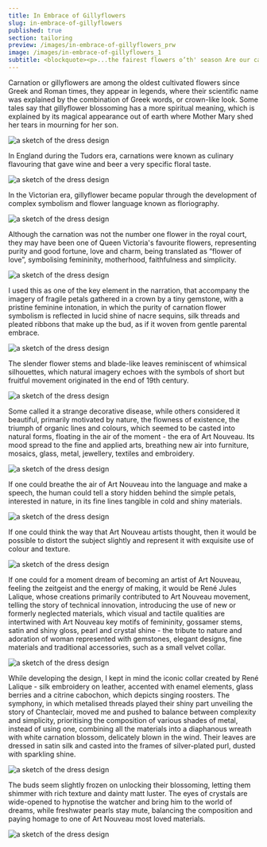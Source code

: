 ```yaml
---
title: In Embrace of Gillyflowers
slug: in-embrace-of-gillyflowers
published: true
section: tailoring
preview: /images/in-embrace-of-gillyflowers_prw
image: /images/in-embrace-of-gillyflowers_1
subtitle: <blockquote><p>...the fairest flowers o’th' season Are our carnations and streaked gillyvors…</p><cite>William Shakespeare Winters Tale, Act 4 Scene 4</cite></blockquote>
---
```


Carnation or gillyflowers are among the oldest cultivated flowers since Greek and Roman times, they appear in legends, where their scientific name was explained by the combination of Greek words, or crown-like look. Some tales say that gillyflower blossoming has a more spiritual meaning, which is explained by its magical appearance out of earth where Mother Mary shed her tears in mourning for her son.

![a sketch of the dress design](/images/in-embrace-of-gillyflowers_2)

In England during the Tudors era, carnations were known as culinary flavouring that gave wine and beer a very specific floral taste.

![a sketch of the dress design](/images/in-embrace-of-gillyflowers_3)

In the Victorian era, gillyflower became popular through the development of complex symbolism and flower language known as floriography.

![a sketch of the dress design](/images/in-embrace-of-gillyflowers_4)

Although the carnation was not the number one flower in the royal court, they may have been one of Queen Victoria's favourite flowers, representing purity and good fortune, love and charm, being translated as “flower of love”, symbolising femininity, motherhood, faithfulness and simplicity.

![a sketch of the dress design](/images/in-embrace-of-gillyflowers_5)

I used this as one of the key element in the narration, that accompany the imagery of fragile petals gathered in a crown by a tiny gemstone, with a pristine feminine intonation, in which the purity of carnation flower symbolism is reflected in lucid shine of nacre sequins, silk threads and pleated ribbons that make up the bud, as if it woven from gentle parental embrace.

![a sketch of the dress design](/images/in-embrace-of-gillyflowers_6)

The slender flower stems and blade-like leaves reminiscent of whimsical silhouettes, which natural imagery echoes with the symbols of short but fruitful movement originated in the end of 19th century.

![a sketch of the dress design](/images/in-embrace-of-gillyflowers_7)

Some called it a strange decorative disease, while others considered it beautiful, primarily motivated by nature, the flowness of existence, the triumph of organic lines and colours, which seemed to be casted into natural forms, floating in the air of the moment - the era of Art Nouveau. Its mood spread to the fine and applied arts, breathing new air into furniture, mosaics, glass, metal, jewellery, textiles and embroidery.

![a sketch of the dress design](/images/in-embrace-of-gillyflowers_8)

If one could breathe the air of Art Nouveau into the language and make a speech, the human could tell a story hidden behind the simple petals, interested in nature, in its fine lines tangible in cold and shiny materials.

![a sketch of the dress design](/images/in-embrace-of-gillyflowers_9)

If one could think the way that Art Nouveau artists thought, then it would be possible to distort the subject slightly and represent it with exquisite use of colour and texture.

![a sketch of the dress design](/images/in-embrace-of-gillyflowers_10)

If one could for a moment dream of becoming an artist of Art Nouveau, feeling the zeitgeist and the energy of making, it would be René Jules Lalique, whose creations primarily contributed to Art Nouveau movement, telling the story of technical innovation, introducing the use of new or formerly neglected materials, which visual and tactile qualities are intertwined with Art Nouveau key motifs of femininity, gossamer stems, satin and shiny gloss, pearl and crystal shine - the tribute to nature and adoration of woman represented with gemstones, elegant designs, fine materials and traditional accessories, such as a small velvet collar.

![a sketch of the dress design](/images/in-embrace-of-gillyflowers_11)

While developing the design, I kept in mind the iconic collar created by René Lalique - silk embroidery on leather, accented with enamel elements, glass berries and a citrine cabochon, which depicts singing roosters. The symphony, in which metalised threads played their shiny part unveiling the story of Chanteclair, moved me and pushed to balance between complexity and simplicity, prioritising the composition of various shades of metal, instead of using one, combining all the materials into a diaphanous wreath with white carnation blossom, delicately blown in the wind. Their leaves are dressed in satin silk and casted into the frames of silver-plated purl, dusted with sparkling shine.

![a sketch of the dress design](/images/in-embrace-of-gillyflowers_12)

The buds seem slightly frozen on unlocking their blossoming, letting them shimmer with rich texture and dainty matt luster. The eyes of crystals are wide-opened to hypnotise the watcher and bring him to the world of dreams, while freshwater pearls stay mute, balancing the composition and paying homage to one of Art Nouveau most loved materials.

![a sketch of the dress design](/images/in-embrace-of-gillyflowers_13)

